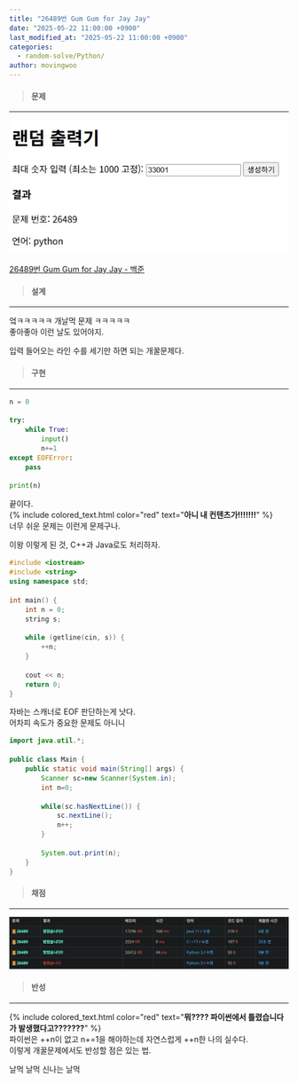 ```yaml
---
title: "26489번 Gum Gum for Jay Jay"
date: "2025-05-22 11:00:00 +0900"
last_modified_at: "2025-05-22 11:00:00 +0900"
categories: 
  - random-solve/Python/
author: movingwoo
---
```

> #### 문제  
---  
  
![img01](/assets/images/posts/random-solve/Python/2025-05-22-26489/img01.webp)  
  
[26489번 Gum Gum for Jay Jay - 백준](https://www.acmicpc.net/problem/26489)  
   
> #### 설계  
---  
  
엌ㅋㅋㅋㅋㅋ 개날먹 문제 ㅋㅋㅋㅋㅋ  
좋아좋아 이런 날도 있어야지.  
  
입력 들어오는 라인 수를 세기만 하면 되는 개꿀문제다.  
  
> #### 구현  
---  
  
```python
n = 0

try:
    while True:
        input()
        n+=1
except EOFError:
    pass 

print(n)
```
  
끝이다.  
{% include colored_text.html color="red" text="**아니 내 컨텐츠가!!!!!!!**" %}  
너무 쉬운 문제는 이런게 문제구나.  
  
이왕 이렇게 된 것, C++과 Java로도 처리하자.  
  
```cpp
#include <iostream>
#include <string>
using namespace std;

int main() {
    int n = 0;
    string s;
    
    while (getline(cin, s)) {
        ++n;
    }

    cout << n;
    return 0;
}
```
  
자바는 스캐너로 EOF 판단하는게 낫다.  
어차피 속도가 중요한 문제도 아니니  
  
```java
import java.util.*;

public class Main {
	public static void main(String[] args) {
		Scanner sc=new Scanner(System.in);
		int n=0;

		while(sc.hasNextLine()) {
			sc.nextLine();
			n++;
		}

		System.out.print(n);
	}
}
```
  
> #### 채점  
---  

![img02](/assets/images/posts/random-solve/Python/2025-05-22-26489/img02.webp)  
  
> #### 반성  
---  
  
{% include colored_text.html color="red" text="**뭐???? 파이썬에서 틀렸습니다가 발생했다고???????**" %}  
파이썬은 ++n이 없고 n+=1을 해야하는데 자연스럽게 ++n한 나의 실수다.  
이렇게 개꿀문제에서도 반성할 점은 있는 법.  
  
날먹 날먹 신나는 날먹  

